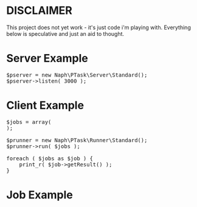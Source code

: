 
# DISCLAIMER

This project does not yet work - it's just code i'm playing with.  Everything below is speculative and just an aid to thought.

# Server Example

<pre>
$pserver = new Naph\PTask\Server\Standard();
$pserver->listen( 3000 );
</pre>

# Client Example

<pre>
$jobs = array(
);

$prunner = new Naph\PTask\Runner\Standard();
$prunner->run( $jobs );

foreach ( $jobs as $job ) {
    print_r( $job->getResult() );
}
</pre>

# Job Example

